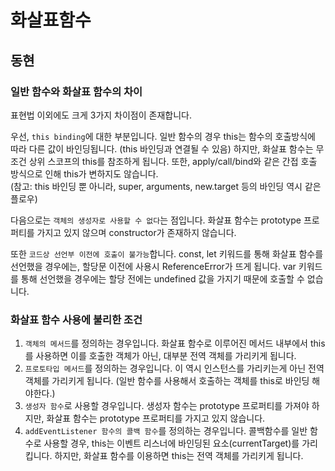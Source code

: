 # 화살표함수

## 동현

### 일반 함수와 화살표 함수의 차이

표현법 이외에도 크게 3가지 차이점이 존재합니다.

우선, `this binding`에 대한 부분입니다. 일반 함수의 경우 this는 함수의 호출방식에 따라 다른 값이 바인딩됩니다. (this 바인딩과 연결될 수 있음) 하지만, 화살표 함수는 무조건 상위 스코프의 this를 참조하게 됩니다. 또한, apply/call/bind와 같은 간접 호출 방식으로 인해 this가 변하지도 않습니다.  
(참고: this 바인딩 뿐 아니라, super, arguments, new.target 등의 바인딩 역시 같은 플로우)

다음으로는 `객체의 생성자로 사용할 수 없다`는 점입니다. 화살표 함수는 prototype 프로퍼티를 가지고 있지 않으며 constructor가 존재하지 않습니다.

또한 `코드상 선언부 이전에 호출이 불가능`합니다. const, let 키워드를 통해 화살표 함수를 선언했을 경우에는, 할당문 이전에 사용시 ReferenceError가 뜨게 됩니다. var 키워드를 통해 선언했을 경우에는 할당 전에는 undefined 값을 가지기 때문에 호출할 수 없습니다.

### 화살표 함수 사용에 불리한 조건

1. `객체의 메서드`를 정의하는 경우입니다. 화살표 함수로 이루어진 메서드 내부에서 this를 사용하면 이를 호출한 객체가 아닌, 대부분 전역 객체를 가리키게 됩니다.
2. `프로토타입 메서드`를 정의하는 경우입니다. 이 역시 인스턴스를 가리키는게 아닌 전역 객체를 가리키게 됩니다. (일반 함수를 사용해서 호출하는 객체를 this로 바인딩 해야한다.)
3. `생성자 함수`로 사용할 경우입니다. 생성자 함수는 prototype 프로퍼티를 가져야 하지만, 화살표 함수는 prototype 프로퍼티를 가지고 있지 않습니다.
4. `addEventListener 함수의 콜백 함수`를 정의하는 경우입니다. 콜백함수를 일반 함수로 사용할 경우, this는 이벤트 리스너에 바인딩된 요소(currentTarget)를 가리킵니다. 하지만, 화살표 함수를 이용하면 this는 전역 객체를 가리키게 됩니다.
